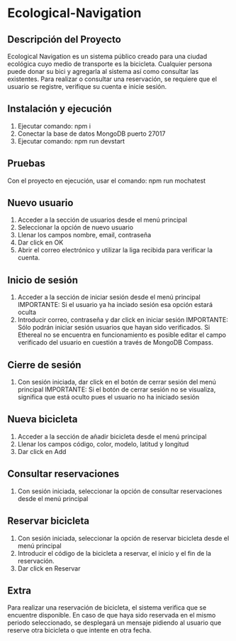 # Ecological-Navigation
 
## Descripción del Proyecto

Ecological Navigation es un sistema público creado para una ciudad ecológica cuyo medio de transporte es la bicicleta. Cualquier persona puede donar su bici y agregarla al sistema así como consultar las existentes. Para realizar o consultar una reservación, se requiere que el usuario se registre, verifique su cuenta e inicie sesión.

## Instalación y ejecución
1. Ejecutar comando: npm i
2. Conectar la base de datos MongoDB puerto 27017
3. Ejecutar comando: npm run devstart

## Pruebas 
Con el proyecto en ejecución, usar el comando: npm run mochatest

## Nuevo usuario
1. Acceder a la sección de usuarios desde el menú principal
2. Seleccionar la opción de nuevo usuario
3. Llenar los campos nombre, email, contraseña
4. Dar click en OK
5. Abrir el correo electrónico y utilizar la liga recibida para verificar la cuenta.

## Inicio de sesión
1. Acceder a la sección de iniciar sesión desde el menú principal 
IMPORTANTE: Si el usuario ya ha inciado sesión esa opción estará oculta
2. Introducir correo, contraseña y dar click en iniciar sesión
IMPORTANTE: Sólo podrán iniciar sesión usuarios que hayan sido verificados. Si Ethereal no se encuentra en funcionamiento es posible editar el campo verificado del usuario en cuestión a través de MongoDB Compass.

## Cierre de sesión
1. Con sesión iniciada, dar click en el botón de cerrar sesión del menú principal
IMPORTANTE: Si el botón de cerrar sesión no se visualiza, significa que está oculto pues el usuario no ha iniciado sesión

## Nueva bicicleta
1. Acceder a la sección de añadir bicicleta desde el menú principal
2. Llenar los campos código, color, modelo, latitud y longitud
3. Dar click en Add

## Consultar reservaciones
1. Con sesión iniciada, seleccionar la opción de consultar reservaciones desde el menú principal

## Reservar bicicleta
1. Con sesión iniciada, seleccionar la opción de reservar bicicleta desde el menú principal
2. Introducir el código de la bicicleta a reservar, el inicio y el fin de la reservación.
3. Dar click en Reservar 

## Extra

Para realizar una reservación de bicicleta, el sistema verifica que se encuentre disponible. En caso de que haya sido reservada en el mismo periodo seleccionado, se desplegará un mensaje pidiendo al usuario que reserve otra bicicleta o que intente en otra fecha.




